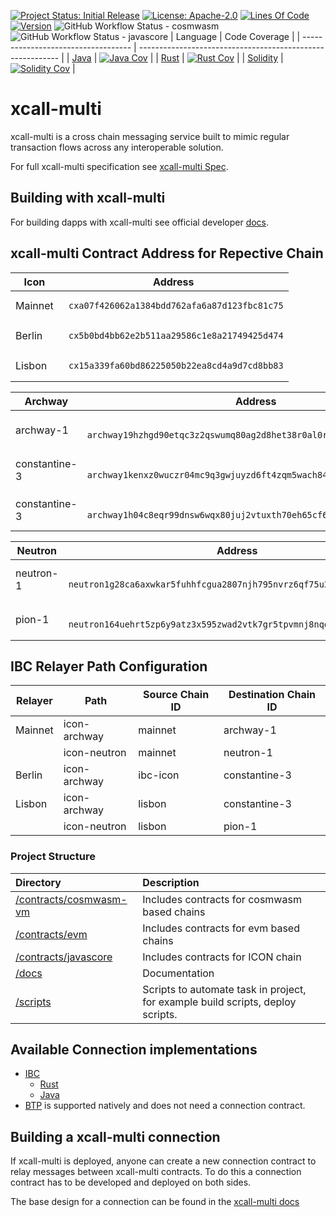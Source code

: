 [![Project Status: Initial Release](https://img.shields.io/badge/repo%20status-active-green.svg?style=flat-square)](https://www.repostatus.org/#active)
[![License: Apache-2.0](https://img.shields.io/github/license/icon-project/xcall-multi.svg?style=flat-square)](https://github.com/icon-project/xcall-multi/blob/main/LICENSE)
[![Lines Of Code](https://img.shields.io/tokei/lines/github/icon-project/xcall-multi?style=flat-square)](https://github.com/icon-project/xcall-multi)
[![Version](https://img.shields.io/github/tag/icon-project/xcall-multi.svg?style=flat-square)](https://github.com/icon-project/xcall-multi)
![GitHub Workflow Status - cosmwasm](https://github.com/icon-project/xcall-multi/actions/workflows/build-and-publish-cosmwasm.yml/badge.svg)
![GitHub Workflow Status - javascore](https://github.com/icon-project/xcall-multi/actions/workflows/build-and-publish-javascore.yml/badge.svg)
| Language                            | Code Coverage                                              |
| ----------------------------------- | ---------------------------------------------------------- |
| [Java](./contracts/javascore)       | [![Java Cov][java-cov-badge]][java-cov-link]               |
| [Rust](./contracts/cosmwasm-vm)     | [![Rust Cov][rust-cov-badge]][rust-cov-link]               |
| [Solidity](./contracts/evm)         | [![Solidity Cov][solidity-cov-badge]][solidity-cov-link]   |

[java-cov-link]: https://app.codecov.io/gh/icon-project/xcall-multi/tree/main/contracts/javascore
[rust-cov-link]: https://app.codecov.io/gh/icon-project/xcall-multi/tree/main/contracts/cosmwasm-vm
[solidity-cov-link]: https://app.codecov.io/gh/icon-project/xcall-multi/tree/main/contracts/evm
[java-cov-badge]: https://codecov.io/gh/icon-project/xcall-multi/branch/main/graph/badge.svg?token=KWDB59JITE&flag=java
[rust-cov-badge]: https://codecov.io/gh/icon-project/xcall-multi/branch/main/graph/badge.svg?token=KWDB59JITE&flag=rust
[solidity-cov-badge]: https://codecov.io/gh/icon-project/xcall-multi/branch/main/graph/badge.svg?token=KWDB59JITE&flag=solidity

# xcall-multi
xcall-multi is a cross chain messaging service built to mimic regular transaction flows across any interoperable solution.

For full xcall-multi specification see [xcall-multi Spec](./docs/adr/xcall.md).

## Building with xcall-multi
For building dapps with xcall-multi see official developer [docs](https://www.xcall.dev/).

## xcall-multi Contract Address for Repective Chain
| Icon     | Address                                                              |
| -------- | -------------------------------------------------------------------- | 
| Mainnet  | <pre><code> cxa07f426062a1384bdd762afa6a87d123fbc81c75 </pre></code> | 
| Berlin   | <pre><code> cx5b0bd4bb62e2b511aa29586c1e8a21749425d474 </pre></code> |
| Lisbon   | <pre><code> cx15a339fa60bd86225050b22ea8cd4a9d7cd8bb83 </pre></code> |

| Archway        | Address                                                                                      |
| -------------- | -------------------------------------------------------------------------------------------- | 
| archway-1      | <pre><code> archway19hzhgd90etqc3z2qswumq80ag2d8het38r0al0r4ulrly72t20psdrpna6 </pre></code> | 
| constantine-3  | <pre><code> archway1kenxz0wuczr04mc9q3gwjuyzd6ft4zqm5wach846gghfjupvlncshvchs2 </pre></code> |
| constantine-3  | <pre><code> archway1h04c8eqr99dnsw6wqx80juj2vtuxth70eh65cf6pnj4zan6ms4jqshc5wk </pre></code> |


| Neutron        | Address                                                                                      |
| -------------- | -------------------------------------------------------------------------------------------- | 
| neutron-1      | <pre><code> neutron1g28ca6axwkar5fuhhfcgua2807njh795nvrz6qf75u3xpv805y7sugakf9 </pre></code> | 
| pion-1         | <pre><code> neutron164uehrt5zp6y9atz3x595zwad2vtk7gr5tpvmnj8nqqlc9a0g4xs4sqg0m </pre></code> |

## IBC Relayer Path Configuration
| Relayer  | Path           | Source Chain ID  | Destination Chain ID | 
| -------- | -------------- | ---------------- | -------------------- |
| Mainnet  | icon-archway   | mainnet          | archway-1            |
|          | icon-neutron   | mainnet          | neutron-1            |
| Berlin   | icon-archway   | ibc-icon         | constantine-3        |
| Lisbon   | icon-archway   | lisbon           | constantine-3        |
|          | icon-neutron   | lisbon           | pion-1               |

### Project Structure
| Directory | Description |
|:----------|:------------|
| [/contracts/cosmwasm-vm](./contracts/cosmwasm-vm) | Includes contracts for cosmwasm based chains |
| [/contracts/evm](./contracts/evm) | Includes contracts for evm based chains |
| [/contracts/javascore](./contracts/javascore) | Includes contracts for ICON chain |
| [/docs](./docs) | Documentation |
| [/scripts](./scripts) | Scripts to automate task in project, for example build scripts, deploy scripts. |


## Available Connection implementations
* [IBC](https://github.com/icon-project/IBC-Integration/blob/main/docs/adr/xcall-multi_IBC_Connection.md)
   * [Rust](https://github.com/icon-project/IBC-Integration/tree/main/contracts/cosmwasm-vm/cw-xcall-ibc-connection)
   * [Java](https://github.com/icon-project/IBC-Integration/tree/main/contracts/javascore/xcall-connection)
* [BTP](https://github.com/icon-project/btp2) is supported natively and does not need a connection contract.

## Building a xcall-multi connection
If xcall-multi is deployed, anyone can create a new connection contract to relay messages between xcall-multi contracts.
To do this a connection contract has to be developed and deployed on both sides.

The base design for a connection can be found in the [xcall-multi docs](./docs/adr/xcall.md#Connections)